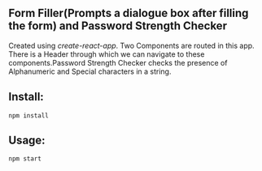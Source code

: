 Form Filler(Prompts a dialogue box after filling the form) and Password Strength Checker
---

Created using *create-react-app*.
Two Components are routed in this app. There is a Header through which we can navigate to these components.Password Strength Checker checks the presence of Alphanumeric and Special characters in a string.

Install:
---

`npm install`

Usage:
---

`npm start`
